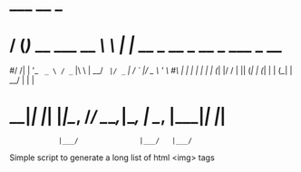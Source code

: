 #  ___                __    _                                 
# / (_)_ __ ___   __ _\ \  | |_ __ _  __ _    __ _  ___ _ __  
#/ /| | '_ ` _ \ / _` |\ \ | __/ _` |/ _` |  / _` |/ _ \ '_ \ 
#\ \| | | | | | | (_| |/ / | || (_| | (_| | | (_| |  __/ | | |
# \_\_|_| |_| |_|\__, /_/   \__\__,_|\__, |  \__, |\___|_| |_|
                |___/               |___/   |___/            
Simple script to generate a long list of html &lt;img> tags
